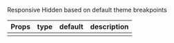 Responsive Hidden based on default theme breakpoints

| Props | type | default | description |
| ----- | ---- | ------- | ----------- |
|       |      |         |             |
